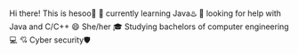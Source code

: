 Hi there! This is hesoo👋
🌱 currently learning Java♨️
🤔 looking for help with Java and C/C++
😄 She/her
🎓 Studying bachelors of computer engineering💻
💘 Cyber security🛡️ 
